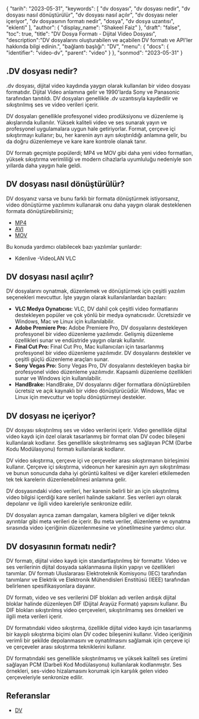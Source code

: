 {
"tarih": "2023-05-31",
  "keywords": [
"dv dosyası",
"dv dosyası nedir",
"dv dosyası nasıl dönüştürülür",
"dv dosyası nasıl açılır",
"dv dosyası neler içeriyor",
"dv dosyasının formatı nedir",
"dosya",
"dv dosya uzantısı",
"eklenti"
],
  "author": {
"display_name": "Shakeel Faiz"
},
"draft": "false",
"toc": true,
"title": "DV Dosya Formatı - Dijital Video Dosyası",
  "description":"DV dosyalarını oluşturabilen ve açabilen DV formatı ve API'ler hakkında bilgi edinin.",
"bağlantı başlığı": "DV",
  "menu": {
    "docs": {
      "identifier": "video-dv",
      "parent": "video"
}
},
"sonmod": "2023-05-31"
}

## .DV dosyası nedir?

.dv dosyası, dijital video kaydında yaygın olarak kullanılan bir video dosyası formatıdır. Dijital Video anlamına gelir ve 1990'larda Sony ve Panasonic tarafından tanıtıldı. DV dosyaları genellikle .dv uzantısıyla kaydedilir ve sıkıştırılmış ses ve video verileri içerir.

DV dosyaları genellikle profesyonel video prodüksiyonu ve düzenleme iş akışlarında kullanılır. Yüksek kaliteli video ve ses sunarak yayın ve profesyonel uygulamalara uygun hale getiriyorlar. Format, çerçeve içi sıkıştırmayı kullanır; bu, her karenin ayrı ayrı sıkıştırıldığı anlamına gelir, bu da doğru düzenlemeye ve kare kare kontrole olanak tanır.

DV formatı geçmişte popülerdi; MP4 ve MOV gibi daha yeni video formatları, yüksek sıkıştırma verimliliği ve modern cihazlarla uyumluluğu nedeniyle son yıllarda daha yaygın hale geldi.

## DV dosyası nasıl dönüştürülür?

DV dosyanız varsa ve bunu farklı bir formata dönüştürmek istiyorsanız, video dönüştürme yazılımını kullanarak onu daha yaygın olarak desteklenen formata dönüştürebilirsiniz;

- [MP4](/tr/video/mp4/)
- [AVI](/tr/video/avi/)
- [MOV](/tr/video/mov/)

Bu konuda yardımcı olabilecek bazı yazılımlar şunlardır:

- Kdenlive
-VideoLAN VLC

## DV dosyası nasıl açılır?

DV dosyalarını oynatmak, düzenlemek ve dönüştürmek için çeşitli yazılım seçenekleri mevcuttur. İşte yaygın olarak kullanılanlardan bazıları:

- **VLC Medya Oynatıcısı:** VLC, DV dahil çok çeşitli video formatlarını destekleyen popüler ve çok yönlü bir medya oynatıcısıdır. Ücretsizdir ve Windows, Mac ve Linux için kullanılabilir.
- **Adobe Premiere Pro:** Adobe Premiere Pro, DV dosyalarını destekleyen profesyonel bir video düzenleme yazılımıdır. Gelişmiş düzenleme özellikleri sunar ve endüstride yaygın olarak kullanılır.
- **Final Cut Pro:** Final Cut Pro, Mac kullanıcıları için tasarlanmış profesyonel bir video düzenleme yazılımıdır. DV dosyalarını destekler ve çeşitli güçlü düzenleme araçları sunar.
- **Sony Vegas Pro:** Sony Vegas Pro, DV dosyalarını destekleyen başka bir profesyonel video düzenleme yazılımıdır. Kapsamlı düzenleme özellikleri sunar ve Windows için kullanılabilir.
- **HandBrake:** HandBrake, DV dosyalarını diğer formatlara dönüştürebilen ücretsiz ve açık kaynaklı bir video dönüştürücüdür. Windows, Mac ve Linux için mevcuttur ve toplu dönüştürmeyi destekler.

## DV dosyası ne içeriyor?

DV dosyası sıkıştırılmış ses ve video verilerini içerir. Video genellikle dijital video kaydı için özel olarak tasarlanmış bir format olan DV codec bileşeni kullanılarak kodlanır. Ses genellikle sıkıştırılmamış ses sağlayan PCM (Darbe Kodu Modülasyonu) formatı kullanılarak kodlanır.

DV video sıkıştırma, çerçeve içi ve çerçeveler arası sıkıştırmanın birleşimini kullanır. Çerçeve içi sıkıştırma, videonun her karesinin ayrı ayrı sıkıştırılması ve bunun sonucunda daha iyi görüntü kalitesi ve diğer kareleri etkilemeden tek tek karelerin düzenlenebilmesi anlamına gelir.

DV dosyasındaki video verileri, her karenin belirli bir an için sıkıştırılmış video bilgisi içerdiği kare serileri halinde saklanır. Ses verileri ayrı olarak depolanır ve ilgili video kareleriyle senkronize edilir.

DV dosyaları ayrıca zaman damgaları, kamera bilgileri ve diğer teknik ayrıntılar gibi meta verileri de içerir. Bu meta veriler, düzenleme ve oynatma sırasında video içeriğinin düzenlenmesine ve yönetilmesine yardımcı olur.

## DV dosyasının formatı nedir?

DV formatı, dijital video kaydı için standartlaştırılmış bir formattır. Video ve ses verilerinin dijital dosyada saklanmasına ilişkin yapıyı ve özellikleri tanımlar. DV formatı Uluslararası Elektroteknik Komisyonu (IEC) tarafından tanımlanır ve Elektrik ve Elektronik Mühendisleri Enstitüsü (IEEE) tarafından belirlenen spesifikasyonlara dayanır.

DV formatı, video ve ses verilerini DIF blokları adı verilen ardışık dijital bloklar halinde düzenleyen DIF (Dijital Arayüz Formatı) yapısını kullanır. Bu DIF blokları sıkıştırılmış video çerçeveleri, sıkıştırılmamış ses örnekleri ve ilgili meta verileri içerir.

DV formatındaki video sıkıştırma, özellikle dijital video kaydı için tasarlanmış bir kayıplı sıkıştırma biçimi olan DV codec bileşenini kullanır. Video içeriğinin verimli bir şekilde depolanmasını ve oynatılmasını sağlamak için çerçeve içi ve çerçeveler arası sıkıştırma tekniklerini kullanır.

DV formatındaki ses genellikle sıkıştırılmamış ve yüksek kaliteli ses üretimi sağlayan PCM (Darbeli Kod Modülasyonu) kullanılarak kodlanmıştır. Ses örnekleri, ses-video hizalamasını korumak için karşılık gelen video çerçeveleriyle senkronize edilir.

## Referanslar
* [DV](https://en.wikipedia.org/wiki/DV)

